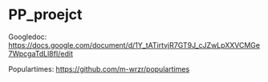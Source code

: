 # PP_proejct

Googledoc:
https://docs.google.com/document/d/1Y_tATirtvjR7GT9J_cJZwLpXXVCMGe7WpcgaTdLl8fI/edit

Populartimes:
https://github.com/m-wrzr/populartimes

